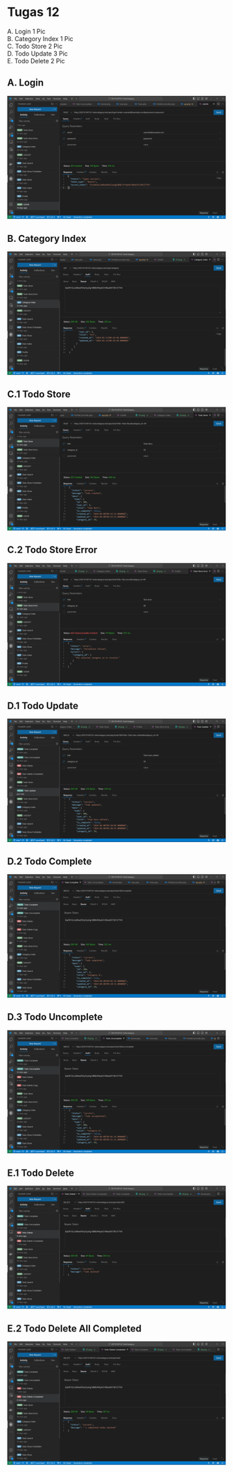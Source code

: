 # Tugas 12

A. Login 1 Pic
<br>
B. Category Index 1 Pic
<br>
C. Todo Store 2 Pic
<br>
D. Todo Update 3 Pic
<br>
E. Todo Delete 2 Pic

## A. Login

![Alt text](screenshot/tugas12/01.png)

## B. Category Index

![Alt text](screenshot/tugas12/02.png)

## C.1 Todo Store

![Alt text](screenshot/tugas12/03.png)

## C.2 Todo Store Error

![Alt text](screenshot/tugas12/04.png)

## D.1 Todo Update

![Alt text](screenshot/tugas12/image.png)

## D.2 Todo Complete

![Alt text](screenshot/tugas12/05.png)

## D.3 Todo Uncomplete

![Alt text](screenshot/tugas12/06.png)

## E.1 Todo Delete

![Alt text](screenshot/tugas12/07.png)

## E.2 Todo Delete All Completed

![Alt text](screenshot/tugas12/08.png)
